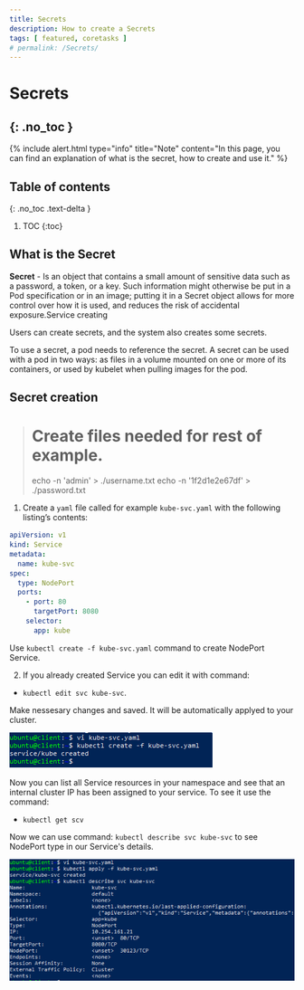 ```yaml
---
title: Secrets
description: How to create a Secrets 
tags: [ featured, coretasks ]
# permalink: /Secrets/
---
```

# Secrets
{: .no_toc }
---

{% include alert.html type="info" title="Note" content="In this page, you can find an explanation of what is the secret, how to create and use it." %} 
 


## Table of contents
{: .no_toc .text-delta }

1. TOC
{:toc}

## What is the Secret 

**Secret** - Is an object that contains a small amount of sensitive data such as a password, a token, or a key. Such information might otherwise be put in a Pod specification or in an image; putting it in a Secret object allows for more control over how it is used, and reduces the risk of accidental exposure.Service creating

Users can create secrets, and the system also creates some secrets.

To use a secret, a pod needs to reference the secret. A secret can be used with a pod in two ways: as files in a volume mounted on one or more of its containers, or used by kubelet when pulling images for the pod.


## Secret creation


># Create files needed for rest of example.
>echo -n 'admin' > ./username.txt
>echo -n '1f2d1e2e67df' > ./password.txt


1) Create a `yaml` file called for example `kube-svc.yaml` with the following listing’s contents: 

```yaml
apiVersion: v1
kind: Service
metadata:
  name: kube-svc
spec:
  type: NodePort  
  ports:
    - port: 80
      targetPort: 8080
    selector:
      app: kube
```   
Use `kubectl create -f kube-svc.yaml` command to create NodePort Service.

2) If you already created Service you can edit it with command:
- `kubectl edit svc kube-svc`.

Make nessesary changes and saved. It will be automatically applyed to your cluster.

![](../../assets/img/services/new_service_created.png) 

Now you can list all Service resources in your namespace and see
that an internal cluster IP has been assigned to your service. To see it use the command:
- `kubectl get scv` 


Now we can use command: `kubectl describe svc kube-svc` to see NodePort type in our Service's details.

![](../../assets/img/services/describe_nodeport.png)  






